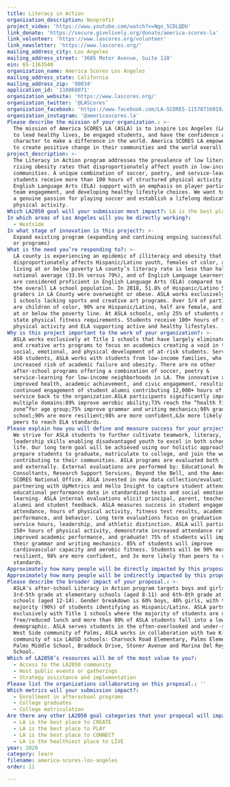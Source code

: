 ```yaml
---
title: Literacy in Action
organization_description: Nonprofit
project_video: 'https://www.youtube.com/watch?v=Ngn_5CDLQDU'
link_donate: 'https://secure.givelively.org/donate/america-scores-la'
link_volunteer: 'https://www.lascores.org/volunteer'
link_newsletter: 'https://www.lascores.org/'
mailing_address_city: Los Angeles
mailing_address_street: '3685 Motor Avenue, Suite 110'
ein: 65-1163540
organization_name: America Scores Los Angeles
mailing_address_state: California
mailing_address_zip: '90034'
application_id: '110868071'
organization_website: 'https://www.lascores.org/'
organization_twitter: '@LAScores'
organization_facebook: 'https://www.facebook.com/LA-SCORES-11578716019/'
organization_instagram: '@americascores.la'
Please describe the mission of your organization.: >-
  The mission of America SCORES LA (ASLA) is to inspire Los Angeles (LA) youth
  to lead healthy lives, be engaged students, and have the confidence and
  character to make a difference in the world. America SCORES LA empowers youth
  to create positive change in their communities and the world overall.
project_description: >-
  The Literacy in Action program addresses the prevalence of low literacy and
  rising obesity rates that disproportionately affect youth in low-income
  communities. A unique combination of soccer, poetry, and service-learning,
  students receive more than 100 hours of structured physical activity and
  English Language Arts (ELA) support with an emphasis on player participation,
  team engagement, and developing healthy lifestyle choices. We want to instill
  a genuine passion for playing soccer and establish a lifelong dedication to
  physical activity.
Which LA2050 goal will your submission most impact?: LA is the best place to LEARN
In which areas of Los Angeles will you be directly working?:
  - Westside
In what stage of innovation is this project?: >-
  Expand existing program (expanding and continuing ongoing successful projects
  or programs)
What is the need you’re responding to?: >-
  LA county is experiencing an epidemic of illiteracy and obesity that
  disproportionately affects Hispanic/Latino youth, females of color, and those
  living at or below poverty LA county’s literacy rate is less than half the
  national average (33.5% versus 79%), and of English Language Learners only 32%
  are considered proficient in English Language Arts (ELA) compared to 59% of
  the overall LA school population. In 2018, 51.8% of Hispanic/Latino 5th
  graders in LA County were overweight or obese. ASLA works exclusively at Title
  1 schools lacking sports and creative art programs. Over 3/4 of participants
  are children of color, 90% are Hispanic/Latino, half are female, and 85% live
  at or below the poverty line. At ASLA schools, only 25% of students meet the
  state physical fitness requirements. Students receive 100+ hours of structured
  physical activity and ELA supporting active and healthy lifestyles.
Why is this project important to the work of your organization?: >-
  ASLA works exclusively at Title 1 schools that have largely eliminated sports
  and creative arts programs to focus on academics creating a void in the
  social, emotional, and physical development of at-risk students. Serving up to
  450 students, ASLA works with students from low-income families, who have
  increased risk of academic failure and obesity. There are no other
  after-school programs offering a combination of soccer, poetry &
  service-learning for low-income neighborhoods in LA. The innovative approach
  improved health, academic achievement, and civic engagement, resulting in
  continued engagement of student alumni contributing 12,000+ hours of volunteer
  service back to the organization.ASLA participants significantly improve in
  multiple domains:89% improve aerobic ability;73% reach the “health fitness
  zone”for age group;75% improve grammar and writing mechanics;98% graduate high
  school;90% are more resilient;98% are more confident,&3x more likely than
  peers to reach ELA standards.
Please explain how you will define and measure success for your project.: >-
  We strive for ASLA students to further cultivate teamwork, literacy, and
  leadership skills enabling disadvantaged youth to excel in both school and
  life. Our long term goal will be achieved using our holistic approach to
  prepare students to graduate, matriculate to college, and join the workforce
  contributing to their communities. ASLA programs are evaluated both internally
  and externally. External evaluations are performed by: Educational Research
  Consultants, Research Support Services, Beyond the Bell, and the America
  SCORES National Office. ASLA invested in new data collection/evaluation
  partnering with UpMetrics and Hello Insight to capture student attendance and
  educational performance data in standardized tests and social emotional
  learning. ASLA internal evaluations elicit principal, parent, teacher, coach,
  alumni and student feedback. ASLA measures success in student engagement and
  attendance, hours of physical activity, fitness test results, academic
  performance, and behavior. Long term evaluations focus on graduation rates,
  service hours, leadership, and athletic distinction. ASLA will participate in
  150+ hours of physical activity, demonstrate increased attendance rates,
  improved academic performance, and graduate! 75% of students will improve
  their grammar and writing mechanics. 85% of students will improve
  cardiovascular capacity and aerobic fitness. Students will be 90% more
  resilient, 98% are more confident, and 3x more likely than peers to reach ELA
  standards.
Approximately how many people will be directly impacted by this proposal?: '500'
Approximately how many people will be indirectly impacted by this proposal?: '100'
Please describe the broader impact of your proposal.: >-
  ASLA's after-school Literacy in Action program targets boys and girls in
  3rd-5th grade at elementary schools (aged 8-11) and 6th-8th grade at middle
  schools (aged 12-14). Gender breakdown is 60% boys, 40% girls, with the
  majority (90%) of students identifying as Hispanic/Latinx. ASLA partners
  exclusively with Title 1 schools where the majority of students are on
  free/reduced lunch and more than 80% of ASLA students fall into a low-income
  demographic. ASLA serves students in the often-overlooked and under-served
  West Side community of Palms, ASLA works in collaboration with two K-8
  community of six LAUSD schools: Charnock Road Elementary, Palms Elementary,
  Palms Middle School, Braddock Drive, Stoner Avenue and Marina Del Rey Middle
  School.
Which of LA2050’s resources will be of the most value to you?:
  - Access to the LA2050 community
  - Host public events or gatherings
  - Strategy assistance and implementation
Please list the organizations collaborating on this proposal.: ''
Which metrics will your submission impact?:
  - Enrollment in afterschool programs
  - College graduates
  - College matriculation
Are there any other LA2050 goal categories that your proposal will impact?:
  - LA is the best place to CREATE
  - LA is the best place to PLAY
  - LA is the best place to CONNECT
  - LA is the healthiest place to LIVE
year: 2020
category: learn
filename: america-scores-los-angeles
order: 11

---
```

